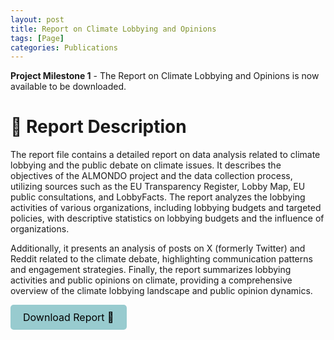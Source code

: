 ```yaml
---
layout: post
title: Report on Climate Lobbying and Opinions
tags: [Page]
categories: Publications
---
```


**Project Milestone 1** - The Report on Climate Lobbying and Opinions is now available to be downloaded.
 



# 📃 Report Description 

The report file contains a detailed report on data analysis related to climate lobbying and the public debate on climate issues. 
It describes the objectives of the ALMONDO project and the data collection process, utilizing sources such as the EU Transparency Register, Lobby Map, EU public consultations, and LobbyFacts. The report analyzes the lobbying activities of various organizations, including lobbying budgets and targeted policies, with descriptive statistics on lobbying budgets and the influence of organizations. 


Additionally, it presents an analysis of posts on X (formerly Twitter) and Reddit related to the climate debate, highlighting communication patterns and engagement strategies. Finally, the report summarizes lobbying activities and public opinions on climate, providing a comprehensive overview of the climate lobbying landscape and public opinion dynamics.

<a href="/assets/documents/Report1.pdf" download style="display: inline-block; padding: 10px 20px; background-color: #98cbcf; color: black; text-decoration: none; border-radius: 5px; font-size: 16px; text-align: center;">Download Report 📃</a>



